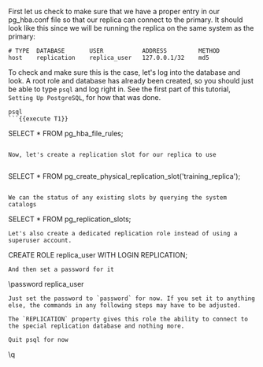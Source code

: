 First let us check to make sure that we have a proper entry in our pg_hba.conf file so that our replica can connect to the primary. It should look like this since we will be running the replica on the same system as the primary:
```
# TYPE  DATABASE       USER           ADDRESS         METHOD
host    replication    replica_user   127.0.0.1/32    md5
```
To check and make sure this is the case, let's log into the database and look. A root role and database has already been created, so you should just be able to type `psql` and log right in. See the first part of this tutorial, `Setting Up PostgreSQL`, for how that was done.

```
psql
```{{execute T1}}

```
SELECT * FROM pg_hba_file_rules;
```{{execute T1}}

Now, let's create a replication slot for our replica to use


```
SELECT * FROM pg_create_physical_replication_slot('training_replica');
```{{execute T1}}

We can the status of any existing slots by querying the system catalogs
```
SELECT * FROM pg_replication_slots;
```{{execute T1}}
Let's also create a dedicated replication role instead of using a superuser account.
```
CREATE ROLE replica_user WITH LOGIN REPLICATION;
```{{execute T1}}
And then set a password for it
```
\password replica_user
```{{execute T1}}
Just set the password to `password` for now. If you set it to anything else, the commands in any following steps may have to be adjusted.

The `REPLICATION` property gives this role the ability to connect to the special replication database and nothing more.

Quit psql for now
```
\q
```{{execute T1}}

